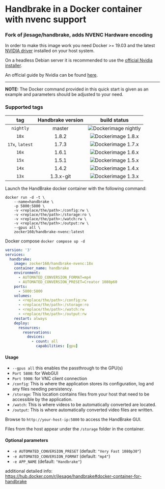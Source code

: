 # Handbrake in a Docker container with nvenc support

### Fork of jlesage/handbrake, adds NVENC Hardware encoding

In order to make this image work you need Docker >= 19.03 and the latest [NVIDIA driver](https://github.com/NVIDIA/nvidia-docker/wiki/Frequently-Asked-Questions#how-do-i-install-the-nvidia-driver) installed on your host system.

On a headless Debian server it is recommended to use the [official Nvidia installer](https://www.nvidia.com/en-us/drivers/unix/).

An official guide by Nvidia can be found [here](https://docs.nvidia.com/datacenter/cloud-native/container-toolkit/install-guide.html#installing-on-ubuntu-and-debian).

---

**NOTE:** The Docker command provided in this quick start is given as an example and parameters should be adjusted to your need.

### Supported tags

| tag             | Handbrake version | build status             |
|:---------------:|:-----------------:|:------------------------:|
| `nightly`       | master            | ![Dockerimage nightly][] |
| `18x`           | 1.8.2             | ![Dockerimage 1.8.x][]   |
| `17x`, `latest` | 1.7.3             | ![Dockerimage 1.7.x][]   |
| `16x`           | 1.6.1             | ![Dockerimage 1.6.x][]   |
| `15x`           | 1.5.1             | ![Dockerimage 1.5.x][]   |
| `14x`           | 1.4.2             | ![Dockerimage 1.4.x][]   |
| `13x`           | 1.3.x-git         | ![Dockerimage 1.3.x][]   |

[Dockerimage nightly]: https://github.com/zocker-160/handbrake-nvenc-docker/actions/workflows/dockerimage-nightly.yml/badge.svg
[Dockerimage 1.8.x]: https://github.com/zocker-160/handbrake-nvenc-docker/actions/workflows/dockerimage-18x.yml/badge.svg
[Dockerimage 1.7.x]: https://github.com/zocker-160/handbrake-nvenc-docker/actions/workflows/dockerimage-17x.yml/badge.svg
[Dockerimage 1.6.x]: https://github.com/zocker-160/handbrake-nvenc-docker/actions/workflows/dockerimage-16x.yml/badge.svg
[Dockerimage 1.5.x]: https://github.com/zocker-160/handbrake-nvenc-docker/actions/workflows/dockerimage-15x.yml/badge.svg
[Dockerimage 1.4.x]: https://github.com/zocker-160/handbrake-nvenc-docker/actions/workflows/dockerimage-14x.yml/badge.svg
[Dockerimage 1.3.x]: https://github.com/zocker-160/handbrake-nvenc-docker/actions/workflows/dockerimage-13x.yml/badge.svg

Launch the HandBrake docker container with the following command:
```
docker run -d -t \
    --name=handbrake \
    -p 5800:5800 \
    -v <replace/the/path>:/config:rw \
    -v <replace/the/path>:/storage:ro \
    -v <replace/the/path>:/watch:rw \
    -v <replace/the/path>:/output:rw \
    --gpus all \
    zocker160/handbrake-nvenc:latest
```

Docker compose `docker compose up -d`
```yml
version: '3'
services:
  handbrake:
    image: zocker160/handbrake-nvenc:18x
    container_name: handbrake
    environment:
      - AUTOMATED_CONVERSION_FORMAT=mp4
      - AUTOMATED_CONVERSION_PRESET=Creator 1080p60
    ports:
      - 5800:5800
    volumes:
      - <replace/the/path>:/config:rw
      - <replace/the/path>:/storage:ro
      - <replace/the/path>:/watch:rw
      - <replace/the/path>:/output:rw
    restart: always 
    deploy:
      resources:
        reservations:
          devices:
            - count: all
              capabilities: [gpu]
```

#### Usage

- `--gpus all` this enables the passthrough to the GPU(s)
- `Port 5800`: for WebGUI
- `Port 5900`: for VNC client connection
- `/config`: This is where the application stores its configuration, log and any files needing persistency.
- `/storage`: This location contains files from your host that need to be accessible by the application.
- `/watch`: This is where videos to be automatically converted are located.
- `/output`: This is where automatically converted video files are written.

Browse to `http://your-host-ip:5800` to access the HandBrake GUI. 

Files from the host appear under the `/storage` folder in the container.

#### Optional parameters

- `-e AUTOMATED_CONVERSION_PRESET` (default: `"Very Fast 1080p30"`)
- `-e AUTOMATED_CONVERSION_FORMAT` (default: `"mp4"`)
- `-e APP_NAME` (default: `"Handbrake"`)

additional detailed info:
<https://hub.docker.com/r/jlesage/handbrake#docker-container-for-handbrake>
